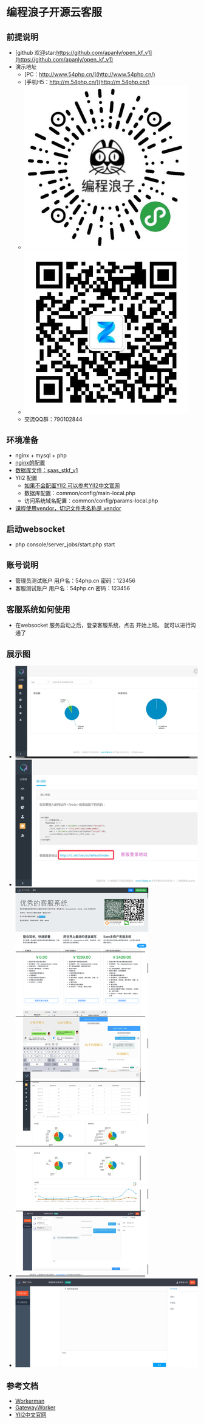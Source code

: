 编程浪子开源云客服
=========
## 前提说明
* [github 欢迎star:https://github.com/apanly/open_kf_v1](https://github.com/apanly/open_kf_v1)
* 演示地址
    * [PC：http://www.54php.cn/](http://www.54php.cn/)
    * [手机H5：http://m.54php.cn/](http://m.54php.cn/)
    * ![小程序](./docs/images/mina.jpg)
    * ![公众号](./docs/images/qrcode.jpg)
    * 交流QQ群：790102844

## 环境准备
* nginx + mysql + php
* [nginx的配置](./docs/nginx/kefu.conf)
* [数据库文件：saas_stkf_v1](./docs/saas_stkf_v1.sql)
* YII2 配置
    * [如果不会配置YII2 可以参考YII2中文官网](https://www.yiichina.com/doc/guide/2.0)
    * 数据库配置：common/config/main-local.php
    * 访问系统域名配置：common/config/params-local.php
* [课程使用vendor，切记文件夹名称是 vendor ](https://pan.baidu.com/s/1riMKPdSHLPdZK1-pMfFWvw)

## 启动websocket
* php console/server_jobs/start.php start

## 账号说明
* 管理员测试账户 用户名：54php.cn 密码：123456
* 客服测试账户 用户名：54php.cn 密码：123456

## 客服系统如何使用
* 在websocket 服务启动之后，登录客服系统，点击 开始上班。 就可以进行沟通了

## 展示图
* ![统计首页](./docs/images/stat.jpg)
* ![客服登录地址](./docs/images/help.jpg)
* ![首页](./docs/images/home.png)
* ![客服系统](./docs/images/kf.jpg)

## 参考文档
* [Workerman](https://www.workerman.net/)
* [GatewayWorker](http://workerman.net/gatewaydoc/)
* [YII2中文官网](https://www.yiichina.com/doc/guide/2.0)